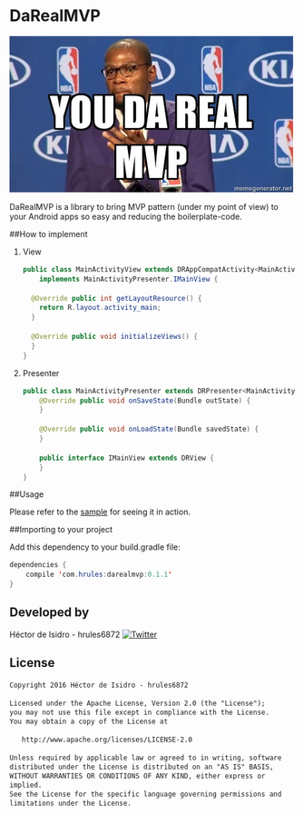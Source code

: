 DaRealMVP
=====
[![image](meme.jpg)](https://www.youtube.com/watch?v=NmRJgKbibB8)

DaRealMVP is a library to bring MVP pattern (under my point of view) to your Android apps so easy and reducing the boilerplate-code.

##How to implement

1. View

    ```java
    public class MainActivityView extends DRAppCompatActivity<MainActivityPresenter, MainActivityPresenter.IMainView>
        implements MainActivityPresenter.IMainView {
        
      @Override public int getLayoutResource() {
        return R.layout.activity_main;
      }
      
      @Override public void initializeViews() {   
      }
    }
    ```

2. Presenter

    ```java
    public class MainActivityPresenter extends DRPresenter<MainActivityPresenter.IMainView> {
        @Override public void onSaveState(Bundle outState) {
        }
    
        @Override public void onLoadState(Bundle savedState) {
        }
    
        public interface IMainView extends DRView {
        }
    }
    ```

##Usage

Please refer to the [sample](darealmvp-sample) for seeing it in action.


##Importing to your project

Add this dependency to your build.gradle file:

```java
dependencies {
    compile 'com.hrules:darealmvp:0.1.1'
}
```


Developed by
-------
Héctor de Isidro - hrules6872 [![Twitter](http://img.shields.io/badge/contact-@h_rules-blue.svg?style=flat)](http://twitter.com/hector6872)

License
-------
    Copyright 2016 Héctor de Isidro - hrules6872

    Licensed under the Apache License, Version 2.0 (the "License");
    you may not use this file except in compliance with the License.
    You may obtain a copy of the License at

       http://www.apache.org/licenses/LICENSE-2.0

    Unless required by applicable law or agreed to in writing, software
    distributed under the License is distributed on an "AS IS" BASIS,
    WITHOUT WARRANTIES OR CONDITIONS OF ANY KIND, either express or implied.
    See the License for the specific language governing permissions and
    limitations under the License.

